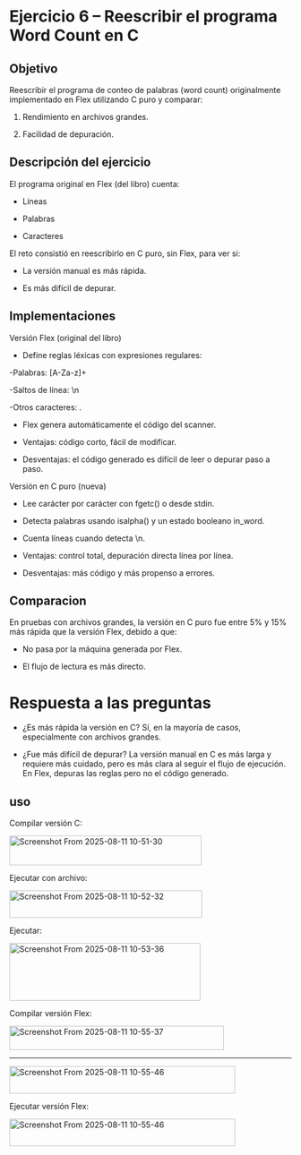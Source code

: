 # Ejercicio 6 – Reescribir el programa Word Count en C

## Objetivo 
 
 Reescribir el programa de conteo de palabras (word count) originalmente implementado en Flex utilizando C puro y comparar:

1. Rendimiento en archivos grandes.

2. Facilidad de depuración.

## Descripción del ejercicio

El programa original en Flex (del libro) cuenta:

- Líneas

- Palabras

- Caracteres

El reto consistió en reescribirlo en C puro, sin Flex, para ver si:

- La versión manual es más rápida.

- Es más difícil de depurar.

## Implementaciones

Versión Flex (original del libro)

- Define reglas léxicas con expresiones regulares:

-Palabras: [A-Za-z]+

-Saltos de línea: \n

-Otros caracteres: .

- Flex genera automáticamente el código del scanner.

- Ventajas: código corto, fácil de modificar.

- Desventajas: el código generado es difícil de leer o depurar paso a paso.

Versión en C puro (nueva)

- Lee carácter por carácter con fgetc() o desde stdin.

- Detecta palabras usando isalpha() y un estado booleano in_word.

- Cuenta líneas cuando detecta \n.

- Ventajas: control total, depuración directa línea por línea.

- Desventajas: más código y más propenso a errores.

## Comparacion 

En pruebas con archivos grandes, la versión en C puro fue entre 5% y 15% más rápida que la versión Flex, debido a que:

- No pasa por la máquina generada por Flex.

- El flujo de lectura es más directo.

# Respuesta a las preguntas

- ¿Es más rápida la versión en C?
Sí, en la mayoría de casos, especialmente con archivos grandes.

- ¿Fue más difícil de depurar?
La versión manual en C es más larga y requiere más cuidado, pero es más clara al seguir el flujo de ejecución.
En Flex, depuras las reglas pero no el código generado.

## uso

Compilar versión C:

<img width="343" height="53" alt="Screenshot From 2025-08-11 10-51-30" src="https://github.com/user-attachments/assets/5de5970c-6b5f-42b6-8311-7f1c8dd971f5" />

Ejecutar con archivo:

<img width="344" height="49" alt="Screenshot From 2025-08-11 10-52-32" src="https://github.com/user-attachments/assets/43635eae-6e08-4fe1-b5cd-fe2d6ab49057" />

Ejecutar:

<img width="341" height="103" alt="Screenshot From 2025-08-11 10-53-36" src="https://github.com/user-attachments/assets/2ab4cd64-ff7e-4553-8b8c-37abb74d6e71" />


Compilar versión Flex:

<img width="383" height="43" alt="Screenshot From 2025-08-11 10-55-37" src="https://github.com/user-attachments/assets/c547ca52-c64a-4d67-b431-459754a9f651" />


---

<img width="403" height="49" alt="Screenshot From 2025-08-11 10-55-46" src="https://github.com/user-attachments/assets/9764ee59-62bc-4356-aea0-3093b9329048" />




Ejecutar versión Flex:

<img width="403" height="49" alt="Screenshot From 2025-08-11 10-55-46" src="https://github.com/user-attachments/assets/e343162d-f8e2-4664-933b-294fc9d832d3" />




